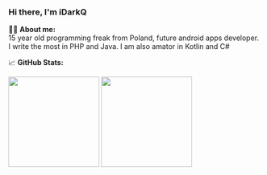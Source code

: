 
### Hi there, I'm iDarkQ

🧒🏼 **About me:**<br/>
15 year old programming freak from Poland, future android apps developer. I write the most in PHP and Java. I am also amator in Kotlin and C#

📈 **GitHub Stats:**

<p>
  <img height="180em" src="https://github-readme-stats.vercel.app/api?username=iDarkQ&show_icons=true&hide_border=true&&count_private=true&include_all_commits=true" />
  <img height="180em" src="https://github-readme-stats.vercel.app/api/top-langs/?username=iDarkQ&exclude_repo=KNN-Image-Classification&show_icons=true&hide_border=true&layout=compact&langs_count=8"/>
</p>

